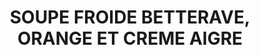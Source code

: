 ---
uuid: whf1ht1a
title: SOUPE FROIDE BETTERAVE, ORANGE ET CREME AIGRE
titleslug: soupe-froide-betterave-orange-et-creme-aigre_whf1ht1a
draft: false
layout: recettes
type: entree
categories:
  - Soupe
auteur: Auré
regime:
  - vegetarien
  - sans-gluten
cuisson: Oui
temperature: Froid
plate: 100
quantite_desc: un bol de 225 ml
check: Non
checkAlwaysOk: false
ingredients:
  legumes:
    - title: Citron jaune
      quantite: 8
      unit: unité
      commentaire: Crème aigre
    - title: Zestes d'orange
      quantite: 4
      unit: unité
      commentaire: nombre d'orange
    - title: Orange non traitée
      quantite: 4
      unit: unité
      commentaire: garder les zestes
    - title: Oignon
      quantite: 2
      unit: Kg
    - title: Betterave rouge
      quantite: 7.5
      unit: Kg
  epices:
    - title: Poivre noir moulu
      quantite: 1
      unit: c. à café
      commentaire: Crème aigre
    - title: Sel
      quantite: 2
      unit: c. à café
      commentaire: Crème aigre
    - title: Bouillon de légume (sans gluten)
      quantite: 30
      unit: unité
    - title: Ciboulette
      quantite: 5
      unit: bottes
  lof:
    - title: huile d'olive
      quantite: 300
      unit: ml
  autres:
    - title: Eau
      quantite: 15
      unit: litre
  sucres:
    - title: Jus d'orange
      quantite: 2
      unit: litre
      commentaire: 100% pur jus
  frais:
    - title: Crème fraîche épaisse entière
      quantite: 2.5
      unit: Kg
      commentaire: Crème aigre
preparation: >-
  **Soupe** : Hacher les oignons. Peler et couper en morceaux les betteraves
  crues.


  Faire chauffer l'huile dans une grande casserole. Y mettre les oignons à revenir 10min sur feux doux. Ajouter les betteraves, l'eau chaude et les bouillons cubes, mélanger et porter à ébullition.


  Réduire le feu, couvrir et laisser mijoter 20/30min : les betteraves doivent être tendres.


  Mixer la soupe jusqu'à obtention d'un velouté. Laisser refroidir.


  Ajouter les zestes et le jus d'orange, saler et poivrer. Placer au frais.


  **Crème aigre** : Presser le jus des citrons. Mélanger à la crème fraiche. La préparation épaissit. Saler et poivrer.


  Servir un bol de soupe avec une cuillère à soupe de crème aigre et parsemer de ciboulette hachée.
preparation24h: Faire cette soupe la veille car elle doit être servie très froide.
publishDate: 2024-05-27T21:09:00.000Z
---